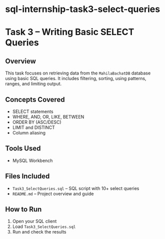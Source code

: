 # sql-internship-task3-select-queries
# Task 3 – Writing Basic SELECT Queries

## Overview
This task focuses on retrieving data from the `MahilaBachatDB` database using basic SQL queries. It includes filtering, sorting, using patterns, ranges, and limiting output.

## Concepts Covered
- SELECT statements
- WHERE, AND, OR, LIKE, BETWEEN
- ORDER BY (ASC/DESC)
- LIMIT and DISTINCT
- Column aliasing

## Tools Used
- MySQL Workbench 

##  Files Included
- `Task3_SelectQueries.sql` – SQL script with 10+ select queries
- `README.md` – Project overview and guide

## How to Run
1. Open your SQL client
2. Load `Task3_SelectQueries.sql`
3. Run and check the results

